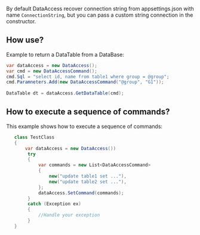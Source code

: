 By default DataAccess recover connection string from appsettings.json with name ```ConnectionString```,
but you can pass a custom string connection in the constructor.

## How use?
Example to return a DataTable from a DataBase:
```csharp
var dataAccess = new DataAccess();
var cmd = new DataAccessCommand();
cmd.Sql = "select id, name from table1 where group = @group";
cmd.Paramneters.Add(new DataAccessCommand("@group", "G1"));
 
DataTable dt = dataAccess.GetDataTable(cmd);
```

## How to execute a sequence of commands?
This example shows how to execute a sequence of commands:<br>
```csharp
   class TestClass  
   { 
       var dataAccess = new DataAccess())
        try
        {
            var commands = new List<DataAccessCommand>
            {
                new("update table1 set ..."),
                new("update table2 set ..."),
            };
            dataAccess.SetCommand(commands);
        }
        catch (Exception ex)
        {
            //Handle your exception
        }
   }
```
